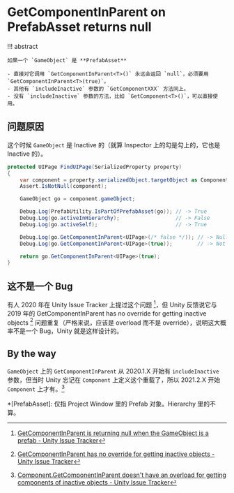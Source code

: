 # GetComponentInParent on PrefabAsset returns null

!!! abstract

    如果一个 `GameObject` 是 **PrefabAsset**

    - 直接对它调用 `GetComponentInParent<T>()` 永远会返回 `null`，必须要用 `GetComponentInParent<T>(true)`。
    - 其他有 `includeInactive` 参数的 `GetComponentXXX` 方法同上。
    - 没有 `includeInactive` 参数的方法，比如 `GetComponent<T>()`，可以直接使用。

## 问题原因

这个时候 `GameObject` 是 Inactive 的（就算 Inspector 上的勾是勾上的，它也是 Inactive 的）。

``` c# title="示例代码"
protected UIPage FindUIPage(SerializedProperty property)
{
    var component = property.serializedObject.targetObject as Component;
    Assert.IsNotNull(component);

    GameObject go = component.gameObject;

    Debug.Log(PrefabUtility.IsPartOfPrefabAsset(go)); // -> True
    Debug.Log(go.activeInHierarchy);                  // -> False
    Debug.Log(go.activeSelf);                         // -> True

    Debug.Log(go.GetComponentInParent<UIPage>(/* false */)); // -> Null
    Debug.Log(go.GetComponentInParent<UIPage>(true));        // -> Not Null

    return go.GetComponentInParent<UIPage>(true);
}
```

## 这不是一个 Bug

有人 2020 年在 Unity Issue Tracker 上提过这个问题 [^1]，但 Unity 反馈说它与 2019 年的 GetComponentInParent has no override for getting inactive objects [^2] 问题重复（严格来说，应该是 overload 而不是 override），说明这大概率不是一个 Bug，Unity 就是这样设计的。

## By the way

`GameObject` 上的 `GetComponentInParent` 从 2020.1.X 开始有 `includeInactive` 参数，但当时 Unity 忘记在 `Component` 上定义这个重载了，所以 2021.2.X 开始 `Component` 上才有。[^3]


*[PrefabAsset]: 仅指 Project Window 里的 Prefab 对象。Hierarchy 里的不算。

[^1]: [GetComponentInParent is returning null when the GameObject is a prefab - Unity Issue Tracker](https://issuetracker.unity3d.com/issues/getcomponentinparent-is-returning-null-when-the-gameobject-is-a-prefab)
[^2]: [GetComponentInParent has no override for getting inactive objects - Unity Issue Tracker](https://issuetracker.unity3d.com/issues/getcomponentinparent-has-no-override-for-inactive-objects)
[^3]: [Component.GetComponentInParent doesn't have an overload for getting components of inactive objects - Unity Issue Tracker](https://issuetracker.unity3d.com/issues/component-dot-getcomponentinparent-doesnt-have-an-overload-for-getting-components-of-inactive-objects)